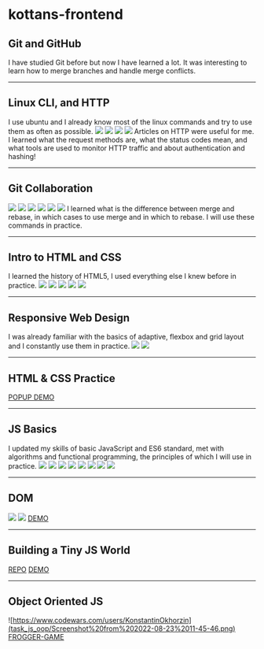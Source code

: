 # kottans-frontend

## Git and GitHub
I have studied Git before but now I have learned a lot. It was interesting to learn how to merge branches and handle merge conflicts.

---

## Linux CLI, and HTTP
I use ubuntu and I already know most of the linux commands and try to use them as often as possible.
![](task_linux_cli/Screenshot%20from%202022-07-27%2011-19-03.png)
![](task_linux_cli/Screenshot%20from%202022-07-27%2011-20-08.png)
![](task_linux_cli/Screenshot%20from%202022-07-27%2011-21-11.png)
![](task_linux_cli/Screenshot%20from%202022-07-27%2011-22-07.png)
Articles on HTTP were useful for me. I learned what the request methods are, what the status codes mean, and what tools are used to monitor HTTP traffic and about authentication and hashing!

---

## Git Collaboration
![](task_git_collaboration/Screenshot%20from%202022-07-26%2017-11-39.png)
![](task_git_collaboration/Screenshot%20from%202022-07-26%2017-12-17.png)
![](task_git_collaboration/Screenshot%20from%202022-07-26%2017-12-34.png)
![](task_git_collaboration/Screenshot%20from%202022-07-26%2017-13-16.png)
![](task_git_collaboration/Screenshot%20from%202022-07-25%2009-01-24.png)
![](task_git_collaboration/Screenshot%20from%202022-07-25%2009-01-44.png)
I learned what is the difference between merge and rebase, in which cases to use merge and in which to rebase. I will use these commands in practice.

---

## Intro to HTML and CSS
I learned the history of HTML5, I used everything else I knew before in practice.
![](task_html_css_intro/Screenshot%20from%202022-07-28%2015-33-16.png)
![](task_html_css_intro/Screenshot%20from%202022-07-28%2015-34-35.png)
![](task_html_css_intro/Screenshot%20from%202022-07-29%2009-12-11.png)
![](task_html_css_intro/Screenshot%20from%202022-07-29%2009-12-40.png)
![](task_html_css_intro/Screenshot%20from%202022-07-29%2022-29-37.png)

---

## Responsive Web Design
I was already familiar with the basics of adaptive, flexbox and grid layout and I constantly use them in practice.
![](task_responsive_web_design/Screenshot%20from%202022-07-30%2011-48-15.png)
![](task_responsive_web_design/Screenshot%20from%202022-07-30%2016-15-19.png)

---

## HTML & CSS Practice
[POPUP DEMO](https://konstantinokhorzin.github.io/popup-html-css/)

---

## JS Basics
I updated my skills of basic JavaScript and ES6 standard, met with algorithms and functional programming, the principles of which I will use in practice.
![](task_js_basics/Screenshot%20from%202022-08-01%2022-35-59.png)
![](task_js_basics/Screenshot%20from%202022-08-01%2022-36-42.png)
![](task_js_basics/Screenshot%20from%202022-08-04%2012-54-33.png)
![](task_js_basics/Screenshot%20from%202022-08-04%2016-16-06.png)
![](task_js_basics/Screenshot%20from%202022-08-05%2011-03-15.png)
![](task_js_basics/Screenshot%20from%202022-08-05%2013-48-05.png)
![](task_js_basics/Screenshot%20from%202022-08-05%2019-34-48.png)
![](task_js_basics/Screenshot%20from%202022-08-06%2011-47-11.png)

---

## DOM
![](task_js_dom/Screenshot%20from%202022-08-07%2018-49-25.png)
![](task_js_dom/Screenshot%20from%202022-08-07%2018-45-28.png)
[DEMO](https://konstantinokhorzin.github.io/dom-js/)

---
## Building a Tiny JS World
[REPO](https://github.com/KonstantinOkhorzin/a-tiny-JS-world)
[DEMO](https://konstantinokhorzin.github.io/a-tiny-JS-world/)

---
## Object Oriented JS
![https://www.codewars.com/users/KonstantinOkhorzin](task_js_oop/Screenshot%20from%202022-08-23%2011-45-46.png)
[FROGGER-GAME](https://konstantinokhorzin.github.io/frontend-nanodegree-arcade-game/)